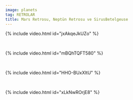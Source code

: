 ```yaml
---
image: planets
tag: RETROLAR
title: Mars Retrosu, Neptün Retrosu ve SirusBetelgeuse
---
```


{% include video.html id="jxAkqeJkUZo" %}

<br/>

{% include video.html id="mBQhTQFT580" %}

<br/>

{% include video.html id="HHO-BUxXltU" %}

<br/>

{% include video.html id="xLkNwROrjE8" %}

